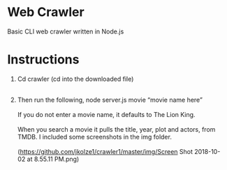 # Web Crawler
Basic CLI web crawler written in Node.js

# Instructions
1. Cd crawler (cd into the downloaded file) <br><br>

2. Then run the following, node server.js movie “movie name here” <br><br>
If you do not enter a movie name, it defaults to The Lion King. <br><br>
When you search a movie it pulls the title, year, plot and actors, from TMDB. I included some screenshots in the img folder. <br><br>
(https://github.com/jkolze1/crawler1/master/img/Screen Shot 2018-10-02 at 8.55.11 PM.png)
